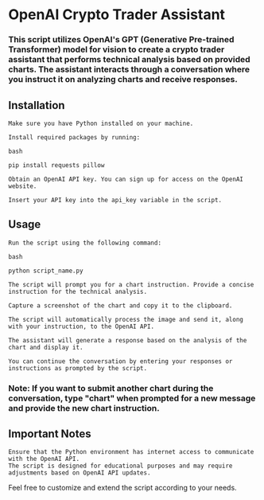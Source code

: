 # OpenAI Crypto Trader Assistant

### This script utilizes OpenAI's GPT (Generative Pre-trained Transformer) model for vision to create a crypto trader assistant that performs technical analysis based on provided charts. The assistant interacts through a conversation where you instruct it on analyzing charts and receive responses.
## Installation

    Make sure you have Python installed on your machine.

    Install required packages by running:

    bash

    pip install requests pillow

    Obtain an OpenAI API key. You can sign up for access on the OpenAI website.

    Insert your API key into the api_key variable in the script.

## Usage

    Run the script using the following command:

    bash

    python script_name.py

    The script will prompt you for a chart instruction. Provide a concise instruction for the technical analysis.

    Capture a screenshot of the chart and copy it to the clipboard.

    The script will automatically process the image and send it, along with your instruction, to the OpenAI API.

    The assistant will generate a response based on the analysis of the chart and display it.

    You can continue the conversation by entering your responses or instructions as prompted by the script.

### Note: If you want to submit another chart during the conversation, type "chart" when prompted for a new message and provide the new chart instruction.
## Important Notes

    Ensure that the Python environment has internet access to communicate with the OpenAI API.
    The script is designed for educational purposes and may require adjustments based on OpenAI API updates.

Feel free to customize and extend the script according to your needs.
